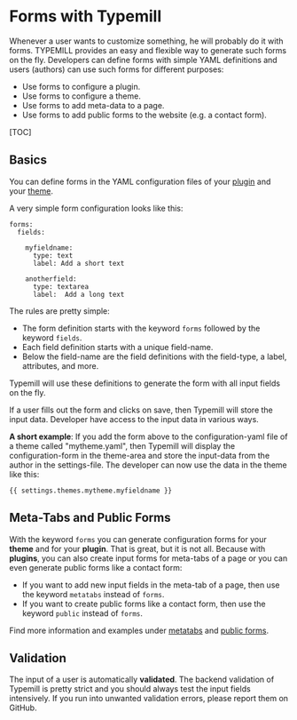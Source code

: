 # Forms with Typemill

Whenever a user wants to customize something, he will probably do it with forms. TYPEMILL provides an easy and flexible way to generate such forms on the fly. Developers can define forms with simple YAML definitions and users (authors) can use such forms for different purposes:

* Use forms to configure a plugin.
* Use forms to configure a theme.
* Use forms to add meta-data to a page.
* Use forms to add public forms to the website (e.g. a contact form).

[TOC]

## Basics

You can define forms in the YAML configuration files of your [plugin](/plugin-developers/documentation/configuration-file) and your [theme](/theme-developers/theme-meta).

A very simple form configuration looks like this:


````
forms:
  fields:
   
    myfieldname:
      type: text
      label: Add a short text
    
    anotherfield:
      type: textarea
      label:  Add a long text
````

The rules are pretty simple:

* The form definition starts with the keyword `forms` followed by the keyword `fields`. 
* Each field definition starts with a unique field-name. 
* Below the field-name are the field definitions with the field-type, a label, attributes, and more.

Typemill will use these definitions to generate the form with all input fields on the fly. 

If a user fills out the form and clicks on save, then Typemill will store the input data. Developer have access to the input data in various ways.

**A short example**: If you add the form above to the configuration-yaml file of a theme called "mytheme.yaml", then Typemill will display the configuration-form in the theme-area and store the input-data from the author in the settings-file. The developer can now use the data in the theme like this:

```
{{ settings.themes.mytheme.myfieldname }}
```

## Meta-Tabs and Public Forms

With the keyword `forms` you can generate configuration forms for your **theme** and for your **plugin**. That is great, but it is not all. Because with **plugins**, you can also create input forms for meta-tabs of a page or you can even generate public forms like a contact form:

* If you want to add new input fields in the meta-tab of a page, then use the keyword `metatabs` instead of `forms`.
* If you want to create public forms like a contact form, then use the keyword `public` instead of `forms`.

Find more information and examples under [metatabs](/forms/meta-tabs) and [public forms](/forms/public-forms).

## Validation

The input of a user is automatically **validated**. The backend validation of Typemill is pretty strict and you should always test the input fields intensively. If you run into unwanted validation errors, please report them on GitHub.
